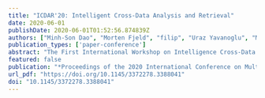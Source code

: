```yaml
---
title: "ICDAR'20: Intelligent Cross-Data Analysis and Retrieval"
date: 2020-06-01
publishDate: 2020-06-01T01:52:56.874839Z
authors: ["Minh-Son Dao", "Morten Fjeld", "filip", "Uraz Yavanoglu", "Mianxiong Dong"]
publication_types: ['paper-conference']
abstract: "The First International Workshop on Intelligence Cross-Data Analytics and Retrieval (ICDAR'20) welcomes any theoretical and practical works on intelligence cross-data analytics and retrieval to bring the smart-sustainable society to human beings. We have witnessed the era of big data where almost any event that happens is recorded and stored either distributedly or centrally. The utmost requirement here is that data came from different sources, and various domains must be harmonically analyzed to get their insights immediately towards giving the ability to be retrieved thoroughly. These emerging requirements lead to the need for interdisciplinary and multidisciplinary contributions that address different aspects of the problem, such as data collection, storage, protection, processing, and transmission, as well as knowledge discovery, retrieval, and security and privacy. Hence, the goal of the workshop is to attract researchers and experts in the areas of multimedia information retrieval, machine learning, AI, data science, event-based processing and analysis, multimodal multimedia content analysis, lifelog data analysis, urban computing, environmental science, atmospheric science, and security and privacy to tackle the issues as mentioned earlier."
featured: false
publication: "*Proceedings of the 2020 International Conference on Multimedia Retrieval*"
url_pdf: "https://doi.org/10.1145/3372278.3388041"
doi: "10.1145/3372278.3388041"
---
```


